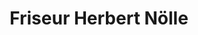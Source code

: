 ---
title: "Friseur Herbert Nölle"
url: /freiburg-im-breisgau/friseur-herbert-noelle/
shop: Friseur
---